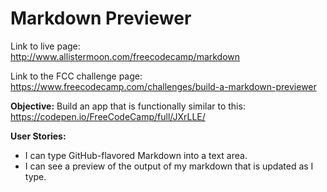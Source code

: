 # Markdown Previewer

Link to live page:  
http://www.allistermoon.com/freecodecamp/markdown

Link to the FCC challenge page:  
https://www.freecodecamp.com/challenges/build-a-markdown-previewer

__Objective:__
Build an app that is functionally similar to this:  
https://codepen.io/FreeCodeCamp/full/JXrLLE/

__User Stories:__
- I can type GitHub-flavored Markdown into a text area.
-  I can see a preview of the output of my markdown that is updated as I type.